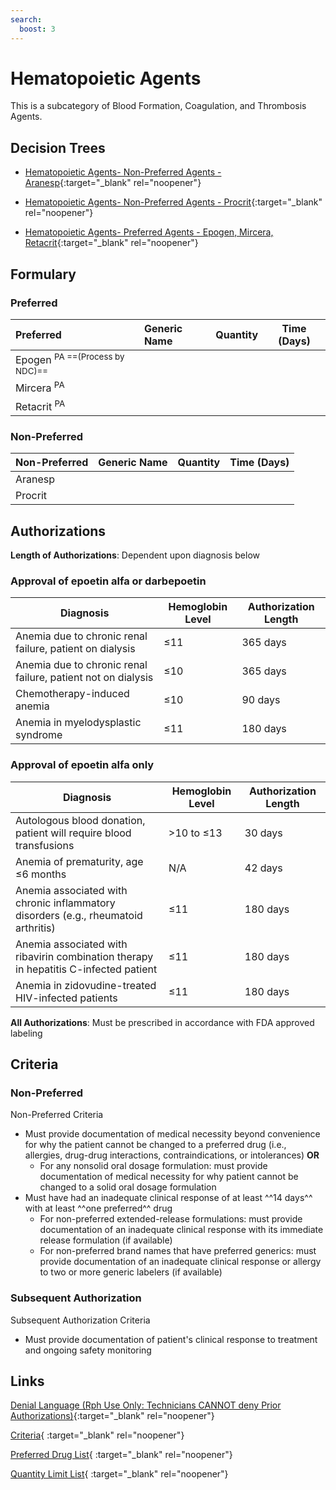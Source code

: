```yaml
---
search:
  boost: 3
---
```


# Hematopoietic Agents

This is a subcategory of Blood Formation, Coagulation, and Thrombosis Agents.

## Decision Trees

- [Hematopoietic Agents- Non-Preferred Agents - Aranesp](https://forms.office.com/Pages/ResponsePage.aspx?id=nPhjxpvvj0G9PUHkbAzgaN9UYz8EqmlIs3_TYn4TbXBUOEI3MlUwUjJHQ1IyTURBTkVZREFRRDZVQSQlQCN0PWcu){:target="_blank" rel="noopener"}

- [Hematopoietic Agents- Non-Preferred Agents - Procrit](https://forms.office.com/Pages/ResponsePage.aspx?id=nPhjxpvvj0G9PUHkbAzgaN9UYz8EqmlIs3_TYn4TbXBUNlJSMVUwTVFaWFpUNjBCVlAzTlJYTzNNRCQlQCN0PWcu){:target="_blank" rel="noopener"}

- [Hematopoietic Agents- Preferred Agents - Epogen, Mircera, Retacrit](https://forms.office.com/Pages/ResponsePage.aspx?id=nPhjxpvvj0G9PUHkbAzgaN9UYz8EqmlIs3_TYn4TbXBUMDQwWE44MTUyTlk5VEo2VEJQS1NPN1JBRyQlQCN0PWcu){:target="_blank" rel="noopener"}

## Formulary

### Preferred

| Preferred                                  | Generic Name | Quantity | Time (Days) |
|:-------------------------------------------|:-------------|:--------:|:-----------:|
| Epogen <sup>PA  ==(Process by NDC)==</sup> |              |          |             |
| Mircera <sup>PA</sup>                      |              |          |             |
| Retacrit <sup>PA</sup>                     |              |          |             |

### Non-Preferred

| Non-Preferred | Generic Name | Quantity | Time (Days) |
|:--------------|:-------------|:--------:|:-----------:|
| Aranesp       |              |          |             |
| Procrit       |              |          |             |

## Authorizations

**Length of Authorizations**: Dependent upon diagnosis below

### Approval of epoetin alfa or darbepoetin

| Diagnosis                                                    | Hemoglobin Level | Authorization Length |
|--------------------------------------------------------------|------------------|----------------------|
| Anemia due to chronic renal failure, patient on dialysis     | ≤11              | 365 days             |
| Anemia due to chronic renal failure, patient not on dialysis | ≤10              | 365 days             |
| Chemotherapy-induced anemia                                  | ≤10              | 90 days              |
| Anemia in myelodysplastic syndrome                           | ≤11              | 180 days             |

### Approval of epoetin alfa only

| Diagnosis                                                                            | Hemoglobin Level | Authorization Length |
|--------------------------------------------------------------------------------------|------------------|----------------------|
| Autologous blood donation, patient will require blood transfusions                   | \>10 to ≤13      | 30 days              |
| Anemia of prematurity, age ≤6 months                                                 | N/A              | 42 days              |
| Anemia associated with chronic inflammatory disorders (e.g., rheumatoid arthritis)   | ≤11              | 180 days             |
| Anemia associated with ribavirin combination therapy in hepatitis C-infected patient | ≤11              | 180 days             |
| Anemia in zidovudine-treated HIV-infected patients                                   | ≤11              | 180 days             |

**All Authorizations**: Must be prescribed in accordance with FDA approved labeling

## Criteria

### Non-Preferred

Non-Preferred Criteria

- Must provide documentation of medical necessity beyond convenience for why the patient cannot be changed to a preferred drug (i.e., allergies, drug-drug interactions, contraindications, or intolerances) **OR**
  - For any nonsolid oral dosage formulation: must provide documentation of medical necessity for why patient cannot be changed to a solid oral dosage
formulation
- Must have had an inadequate clinical response of at least ^^14 days^^ with at least ^^one preferred^^ drug
  - For non-preferred extended-release formulations: must provide documentation of an inadequate clinical response with its immediate release formulation (if available)
  - For non-preferred brand names that have preferred generics: must provide documentation of an inadequate clinical response or allergy to two or more generic labelers (if available)

### Subsequent Authorization 

Subsequent Authorization Criteria

- Must provide documentation of patient's clinical response to treatment and ongoing safety monitoring

## Links

[Denial Language (Rph Use Only: Technicians CANNOT deny Prior Authorizations)](https://mygainwell-my.sharepoint.com.mcas.ms/:w:/r/personal/rachel_carpenter_gainwelltechnologies_com/_layouts/15/Doc.aspx?sourcedoc=%7BCD777F63-7F18-4713-8D6A-B043BEE631F5%7D&file=Denial%20Language%20Updated%2009112023.docx&action=embedview&mobileredirect=true&wdStartOn=7&cid=f4472ece-6d4f-4694-b0c5-c150a2f53fea){:target="_blank" rel="noopener"}

[Criteria](https://spbm.medicaid.ohio.gov/SPDocumentLibrary/DocumentLibrary/UPDL/UPDL%20criteria%20effective%2001.01.2024.pdf#page=14){ :target="_blank" rel="noopener"}

[Preferred Drug List](https://spbm.medicaid.ohio.gov/SPDocumentLibrary/DocumentLibrary/UPDL/UPDL%20effective%2001.01.2024.pdf#page=9){ :target="_blank" rel="noopener"}

[Quantity Limit List](https://spbm.medicaid.ohio.gov/SPDocumentLibrary/DocumentLibrary/UPDL/Quantity%20Limits.pdf){ :target="_blank" rel="noopener"}

